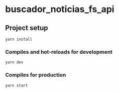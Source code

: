 # buscador_noticias_fs_api

## Project setup
```
yarn install
```

### Compiles and hot-reloads for development
```
yarn dev
```

### Compiles for production
```
yarn start
```
